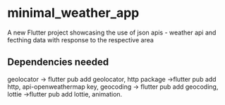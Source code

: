 # minimal_weather_app


A new Flutter project showcasing the use of json apis - weather api and fecthing data with response to the respective area
## Dependencies needed
geolocator -> flutter pub add geolocator,
http package ->flutter pub add http,
api-openweathermap key,
geocoding -> flutter pub add geocoding,
lottie ->flutter pub add lottie, animation.


